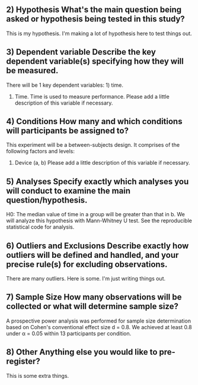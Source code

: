 ## 2) **Hypothesis** What's the main question being asked or hypothesis being tested in this study?   
This is my hypothesis. I'm making a lot of hypothesis here to test things out.    
## 3) **Dependent variable** Describe the key dependent variable(s) specifying how they will be measured.   
There will be 1 key dependent variables: 1) time. 
 1. Time. Time is used to measure performance. Please add a little description of this variable if necessary. 
   
## 4) **Conditions** How many and which conditions will participants be assigned to?   
This experiment will be a between-subjects design. It comprises of the following factors and levels: 
1. Device (a, b) Please add a little description of this variable if necessary. 
   
## 5) **Analyses** Specify exactly which analyses you will conduct to examine the main question/hypothesis.   
H0: The median value of time in a group will be greater than that in b. We will analyze this hypothesis with Mann-Whitney U test. See the reproducible statistical code for analysis.
   
## 6) **Outliers** and Exclusions Describe exactly how outliers will be defined and handled, and your precise rule(s) for excluding observations.   
There are many outliers. Here is some. I'm just writing things out. 
## 7) **Sample Size** How many observations will be collected or what will determine sample size?   
A prospective power analysis was performed for sample size determination based on Cohen's conventional effect size d = 0.8. We achieved at least 0.8 under α = 0.05 within 13 participants per condition. 
## 8) **Other** Anything else you would like to pre-register?   
This is some extra things. 
